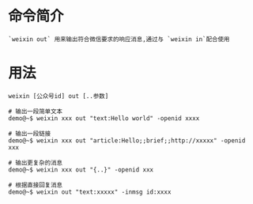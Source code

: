 # 命令简介 

    `weixin out` 用来输出符合微信要求的响应消息,通过与 `weixin in`配合使用

# 用法

    weixin [公众号id] out [..参数]
    
    # 输出一段简单文本
    demo@~$ weixin xxx out "text:Hello world" -openid xxxx
    
    # 输出一段链接
    demo@~$ weixin xxx out "article:Hello;;brief;;http://xxxxx" -openid xxx
    
    # 输出更复杂的消息
    demo@~$ weixin xxx out "{..}" -openid xxx
    
    # 根据直接回复消息
    demo@~$ weixin out "text:xxxxx" -inmsg id:xxxx
    